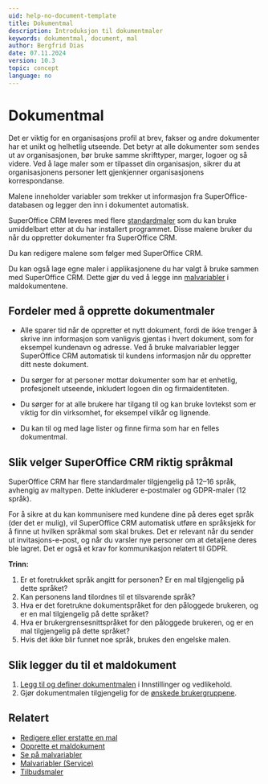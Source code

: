 ```yaml
---
uid: help-no-document-template
title: Dokumentmal
description: Introduksjon til dokumentmaler
keywords: dokumentmal, document, mal
author: Bergfrid Dias
date: 07.11.2024
version: 10.3
topic: concept
language: no
---
```


# Dokumentmal

Det er viktig for en organisasjons profil at brev, fakser og andre dokumenter har et unikt og helhetlig utseende. Det betyr at alle dokumenter som sendes ut av organisasjonen, bør bruke samme skrifttyper, marger, logoer og så videre. Ved å lage maler som er tilpasset din organisasjon, sikrer du at organisasjonens personer lett gjenkjenner organisasjonens korrespondanse.

Malene inneholder variabler som trekker ut informasjon fra SuperOffice-databasen og legger den inn i dokumentet automatisk.

SuperOffice CRM leveres med flere [standardmaler][2] som du kan bruke umiddelbart etter at du har installert programmet. Disse malene bruker du når du oppretter dokumenter fra SuperOffice CRM.

Du kan redigere malene som følger med SuperOffice CRM.

Du kan også lage egne maler i applikasjonene du har valgt å bruke sammen med SuperOffice CRM. Dette gjør du ved å legge inn [malvariabler][1] i maldokumentene.

## Fordeler med å opprette dokumentmaler

* Alle sparer tid når de oppretter et nytt dokument, fordi de ikke trenger å skrive inn informasjon som vanligvis gjentas i hvert dokument, som for eksempel kundenavn og adresse. Ved å bruke malvariabler legger SuperOffice CRM automatisk til kundens informasjon når du oppretter ditt neste dokument.

* Du sørger for at personer mottar dokumenter som har et enhetlig, profesjonelt utseende, inkludert logoen din og firmaidentiteten.

* Du sørger for at alle brukere har tilgang til og kan bruke lovtekst som er viktig for din virksomhet, for eksempel vilkår og lignende.

* Du kan til og med lage lister og finne firma som har en felles dokumentmal.

## Slik velger SuperOffice CRM riktig språkmal

SuperOffice CRM har flere standardmaler tilgjengelig på 12–16 språk, avhengig av maltypen. Dette inkluderer e-postmaler og GDPR-maler (12 språk).

For å sikre at du kan kommunisere med kundene dine på deres eget språk (der det er mulig), vil SuperOffice CRM automatisk utføre en språksjekk for å finne ut hvilken språkmal som skal brukes. Det er relevant når du sender ut invitasjons-e-post, og når du varsler nye personer om at detaljene deres ble lagret. Det er også et krav for kommunikasjon relatert til GDPR.

**Trinn:**

1. Er et foretrukket språk angitt for personen? Er en mal tilgjengelig på dette språket?
2. Kan personens land tilordnes til et tilsvarende språk?
3. Hva er det foretrukne dokumentspråket for den påloggede brukeren, og er en mal tilgjengelig på dette språket?
4. Hva er brukergrensesnittspråket for den påloggede brukeren, og er en mal tilgjengelig på dette språket?
5. Hvis det ikke blir funnet noe språk, brukes den engelske malen.

## Slik legger du til et maldokument

1. [Legg til og definer dokumentmalen][6] i Innstillinger og vedlikehold.
1. Gjør dokumentmalen tilgjengelig for de [ønskede brukergruppene][5].

## Relatert

* [Redigere eller erstatte en mal][2]
* [Opprette et maldokument][4]
* [Se på malvariabler][1]
* [Malvariabler (Service)][8]
* [Tilbudsmaler][7]

<!-- Referenced links -->
[1]: template-variables.md
[4]: create.md
[2]: ../admin/update-template.md
[6]: ../admin/link-template.md
[5]: ../../../admin/lists/learn/organize/user-group-filtering.md
[7]: ../../../../en/document/templates/quote/index.md
[8]: ../../../request/reply-templates/learn/template-variables.md

<!-- Referenced images -->
